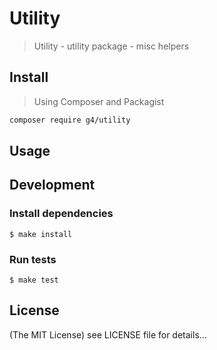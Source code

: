 Utility
==========

> Utility - utility package - misc helpers

## Install

> Using Composer and Packagist

```sh
composer require g4/utility
```

## Usage

## Development

### Install dependencies

    $ make install

### Run tests

    $ make test

## License

(The MIT License)
see LICENSE file for details...
